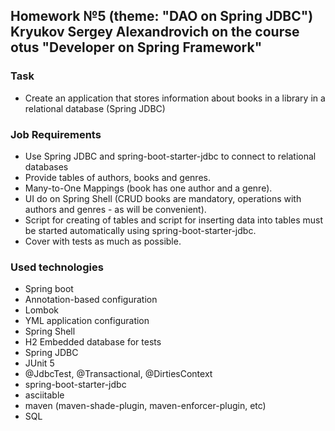 ## Homework №5 (theme: "DAO on Spring JDBC") Kryukov Sergey Alexandrovich on the course otus "Developer on Spring Framework"

### Task
* Create an application that stores information about books in a library in a relational database (Spring JDBC)

### Job Requirements
* Use Spring JDBC and spring-boot-starter-jdbc to connect to relational databases 
* Provide tables of authors, books and genres.
* Many-to-One Mappings (book has one author and a genre). 
* UI do on Spring Shell (CRUD books are mandatory, operations with authors and genres - as will be convenient).
* Script for creating of tables and script for inserting data into tables must be started automatically using spring-boot-starter-jdbc.
* Cover with tests as much as possible.

### Used technologies
* Spring boot
* Annotation-based configuration
* Lombok
* YML application configuration
* Spring Shell
* H2 Embedded database for tests
* Spring JDBC
* JUnit 5
* @JdbcTest, @Transactional, @DirtiesContext
* spring-boot-starter-jdbc
* asciitable
* maven (maven-shade-plugin, maven-enforcer-plugin, etc)
* SQL